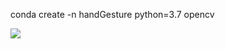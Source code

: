 
conda create -n handGesture python=3.7 opencv

<img src="https://developers.google.com/static/mediapipe/images/solutions/hand-landmarks.png)" />
